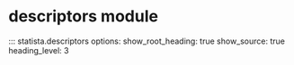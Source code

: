# descriptors module

::: statista.descriptors
    options:
        show_root_heading: true
        show_source: true
        heading_level: 3